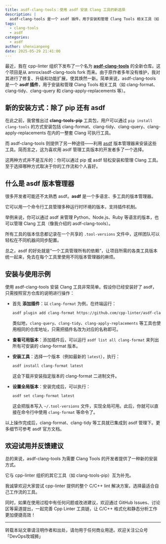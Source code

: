 ```yaml
---
title: asdf-clang-tools：使用 asdf 安装 Clang 工具的新选择
description: |
  asdf-clang-tools 是一个 asdf 插件，用于安装和管理 Clang Tools 相关工具（如 clang-format、clang-tidy、clang-query 和 clang-apply-replacements 等）。
tags:
  - clang-tools
  - asdf
categories:
  - asdf
author: shenxianpeng
date: 2025-05-29 21:41:00
---
```


最近，我在 cpp-linter 组织下发布了一个名为 **[asdf-clang-tools](https://github.com/cpp-linter/asdf-clang-tools)** 的全新仓库。这个项目是从 amrox/asdf-clang-tools fork 而来。由于原作者多年没有维护，我对其进行了修复、升级和功能扩展，使其焕然一新。简单来说，asdf-clang-tools 是一个 **asdf 插件**，用于安装和管理 Clang Tools 相关工具（如 clang-format、clang-tidy、clang-query 和 clang-apply-replacements 等）。

## 新的安装方式：除了 pip 还有 asdf

在此之前，我曾推出过 **clang-tools-pip** 工具包，用户可以通过 `pip install clang-tools` 的方式安装包括 clang-format、clang-tidy、clang-query、clang-apply-replacements 在内的一整套 Clang 可执行工具。

而 asdf-clang-tools 则提供了另一种途径——利用 [asdf](https://asdf-vm.com) 版本管理器来安装这些工具。简而言之，这为喜欢用 asdf 管理工具版本的开发者多了一个选择。

这两种方式并不是互斥的：你可以通过 pip 或 asdf 轻松安装和管理 Clang 工具。至于选择哪种方式取决于你的工作流和个人喜好。

## 什么是 asdf 版本管理器

很多开发者可能还不太熟悉 asdf。**asdf** 是一个多语言、多工具的版本管理器。

它可以用一个命令行工具管理多种运行时环境的版本，支持插件机制。

举例来说，你可以通过 asdf 来管理 Python、Node.js、Ruby 等语言的版本，也可以管理 Clang 工具（像我介绍的 asdf-clang-tools）。

所有工具的版本信息都记录在一个共享的 `.tool-versions` 文件中，这样团队可以轻松在不同机器间同步配置。

总之，asdf 的好处就是“一个工具管理所有的依赖”，让项目所需的各类工具版本统一起来，免去在每个工具里使用不同版本管理器的麻烦。

## 安装与使用示例

使用 asdf-clang-tools 安装 Clang 工具非常简单。假设你已经安装好了 asdf，只需按照官方仓库的说明进行操作：

* 首先 **添加插件**：以 `clang-format` 为例，在终端运行：

  ```bash
  asdf plugin add clang-format https://github.com/cpp-linter/asdf-clang-tools.git
  ```

  类似地，`clang-query`、`clang-tidy`、`clang-apply-replacements` 等工具也使用相同的仓库地址，只需把插件名改为对应的名称即可。

* **查看可用版本**：添加插件后，可以运行 `asdf list all clang-format` 来列出所有可安装的 clang-format 版本。

* **安装工具**：选择一个版本（例如最新的 `latest`），执行：

  ```bash
  asdf install clang-format latest
  ```

  这会下载并安装指定版本的 clang-format 二进制文件。

* **设置全局版本**：安装完成后，可以执行：

  ```bash
  asdf set clang-format latest
  ```

  这会把版本写入 `~/.tool-versions` 文件，实现全局可用。此后，你就可以直接在命令行中使用 `clang-format` 等命令了。

以上操作完成后，clang-format、clang-tidy 等工具就已集成到 asdf 管理下。更多细节可参考 asdf 官方文档。

## 欢迎试用并反馈建议

总的来说，asdf-clang-tools 为需要 Clang Tools 的开发者提供了一种新的安装方式。

它与 cpp-linter 组织的其它工具（如 clang-tools-pip）互为补充。

我诚挚欢迎大家尝试 cpp-linter 提供的整个 C/C++ lint 解决方案，选择最适合自己工作流的工具。

同时，如果在使用过程中有任何问题或改进建议，欢迎通过 GitHub Issues、讨论区等渠道提出，一起完善 Cpp Linter 工具链，让 C/C++ 格式化和静态分析工作更加便捷高效！

---

转载本站文章请注明作者和出处，请勿用于任何商业用途。欢迎关注公众号「DevOps攻城狮」
